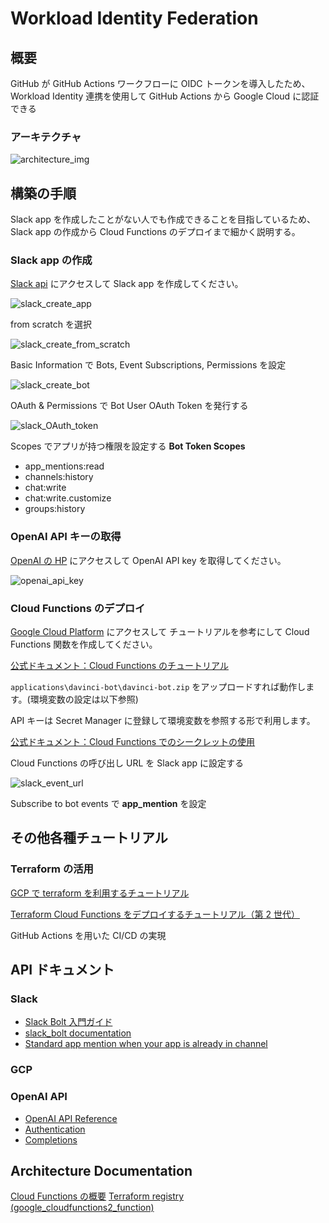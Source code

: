 # Workload Identity Federation

## 概要

GitHub が GitHub Actions ワークフローに OIDC トークンを導入したため、Workload Identity 連携を使用して GitHub Actions から Google Cloud に認証できる

### アーキテクチャ

![architecture_img](img/architecture.png)

## 構築の手順

Slack app を作成したことがない人でも作成できることを目指しているため、
Slack app の作成から Cloud Functions のデプロイまで細かく説明する。

### Slack app の作成

[Slack api](https://api.slack.com/) にアクセスして Slack app を作成してください。

![slack_create_app](img/slack_create_app.png)

from scratch を選択

![slack_create_from_scratch](img/slack_create_from_scrach.png)

Basic Information で Bots, Event Subscriptions, Permissions を設定

![slack_create_bot](img/slack_create_bot.png)

OAuth & Permissions で Bot User OAuth Token を発行する

![slack_OAuth_token](img/slack_outh_permissions.png)

Scopes でアプリが持つ権限を設定する
**Bot Token Scopes**

- app_mentions:read
- channels:history
- chat:write
- chat:write.customize
- groups:history

### OpenAI API キーの取得

[OpenAI の HP](https://platform.openai.com/) にアクセスして OpenAI API key を取得してください。

![openai_api_key](img/OpenAI_api_key.png)

### Cloud Functions のデプロイ

[Google Cloud Platform](https://console.cloud.google.com/?hl=JA) にアクセスして チュートリアルを参考にして Cloud Functions 関数を作成してください。

[公式ドキュメント：Cloud Functions のチュートリアル](https://cloud.google.com/functions/docs/tutorials/http?hl=ja)

`applications\davinci-bot\davinci-bot.zip` をアップロードすれば動作します。(環境変数の設定は以下参照)

API キーは Secret Manager に登録して環境変数を参照する形で利用します。

[公式ドキュメント：Cloud Functions でのシークレットの使用](https://cloud.google.com/functions/docs/configuring/secrets?hl=ja)

Cloud Functions の呼び出し URL を Slack app に設定する

![slack_event_url](img/slack_event_url.png)

Subscribe to bot events で **app_mention** を設定

## その他各種チュートリアル

### Terraform の活用

[GCP で terraform を利用するチュートリアル](https://developer.hashicorp.com/terraform/tutorials/gcp-get-started)

[Terraform Cloud Functions をデプロイするチュートリアル（第 2 世代）](https://cloud.google.com/functions/docs/tutorials/terraform?hl=ja)

GitHub Actions を用いた CI/CD の実現

## API ドキュメント

### Slack

- [Slack Bolt 入門ガイド](https://slack.dev/bolt-python/ja-jp/tutorial/getting-started)
- [slack_bolt documentation](https://slack.dev/bolt-python/api-docs/slack_bolt/)
- [Standard app mention when your app is already in channel](https://api.slack.com/events/app_mention#app_mention-event__example-event-payloads__app-mention-that-invites-your-app-to-a-channel)

### GCP

### OpenAI API

- [OpenAI API Reference](https://platform.openai.com/docs/api-reference/introduction)
- [Authentication](https://platform.openai.com/docs/api-reference/authentication)
- [Completions](https://platform.openai.com/docs/api-reference/completions)

## Architecture Documentation

[Cloud Functions の概要](https://cloud.google.com/functions?hl=ja)
[Terraform registry (google_cloudfunctions2_function)](https://registry.terraform.io/providers/hashicorp/google/latest/docs/resources/cloudfunctions2_function)
